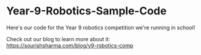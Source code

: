 # Year-9-Robotics-Sample-Code
Here's our code for the Year 9 robotics competition we're running in school!

Check out our blog to learn more about it:
https://sourishsharma.com/blog/y9-robotics-comp
